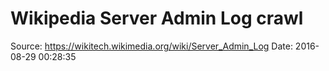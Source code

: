 # Wikipedia Server Admin Log crawl
Source: https://wikitech.wikimedia.org/wiki/Server_Admin_Log
Date: 2016-08-29 00:28:35
